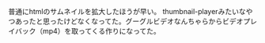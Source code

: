 普通にhtmlのサムネイルを拡大したほうが早い。
thumbnail-playerみたいなやつあったと思ったけどなくなってた。グーグルビデオなんちゃらからビデオプレイバック（mp4）を取ってくる作りになってた。
